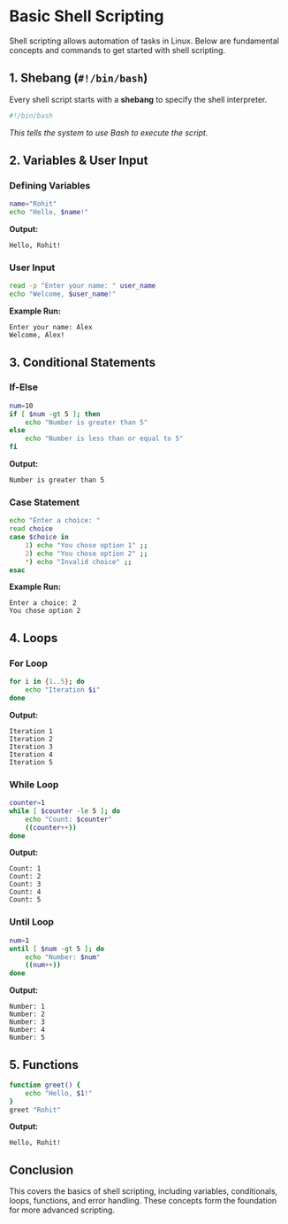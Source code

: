 # Basic Shell Scripting

Shell scripting allows automation of tasks in Linux. Below are fundamental concepts and commands to get started with shell scripting.

## 1. Shebang (`#!/bin/bash`)
Every shell script starts with a **shebang** to specify the shell interpreter.
```bash
#!/bin/bash
```
*This tells the system to use Bash to execute the script.*

## 2. Variables & User Input
### Defining Variables
```bash
name="Rohit"
echo "Hello, $name!"
```
**Output:**
```
Hello, Rohit!
```

### User Input
```bash
read -p "Enter your name: " user_name
echo "Welcome, $user_name!"
```
**Example Run:**
```
Enter your name: Alex
Welcome, Alex!
```

## 3. Conditional Statements
### If-Else
```bash
num=10
if [ $num -gt 5 ]; then
    echo "Number is greater than 5"
else
    echo "Number is less than or equal to 5"
fi
```
**Output:**
```
Number is greater than 5
```

### Case Statement
```bash
echo "Enter a choice: "
read choice
case $choice in
    1) echo "You chose option 1" ;;
    2) echo "You chose option 2" ;;
    *) echo "Invalid choice" ;;
esac
```
**Example Run:**
```
Enter a choice: 2
You chose option 2
```

## 4. Loops
### For Loop
```bash
for i in {1..5}; do
    echo "Iteration $i"
done
```
**Output:**
```
Iteration 1
Iteration 2
Iteration 3
Iteration 4
Iteration 5
```

### While Loop
```bash
counter=1
while [ $counter -le 5 ]; do
    echo "Count: $counter"
    ((counter++))
done
```
**Output:**
```
Count: 1
Count: 2
Count: 3
Count: 4
Count: 5
```

### Until Loop
```bash
num=1
until [ $num -gt 5 ]; do
    echo "Number: $num"
    ((num++))
done
```
**Output:**
```
Number: 1
Number: 2
Number: 3
Number: 4
Number: 5
```

## 5. Functions
```bash
function greet() {
    echo "Hello, $1!"
}
greet "Rohit"
```
**Output:**
```
Hello, Rohit!
```


## Conclusion
This covers the basics of shell scripting, including variables, conditionals, loops, functions, and error handling. These concepts form the foundation for more advanced scripting.


